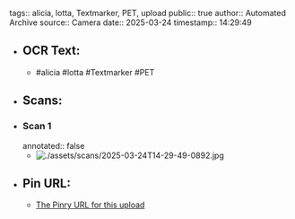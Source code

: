 tags:: alicia, lotta, Textmarker, PET, upload
public:: true
author:: Automated Archive
source:: Camera
date:: 2025-03-24
timestamp:: 14:29:49

- ## OCR Text:
	- #alicia
	  #lotta
	  #Textmarker
	  #PET
- ## Scans:
- ### Scan 1
  annotated:: false
	- ![./assets/scans/2025-03-24T14-29-49-0892.jpg](./assets/scans/2025-03-24T14-29-49-0892.jpg)
- ## Pin URL:
	- [The Pinry URL for this upload](https://pinry.petau.net/pins/261/)